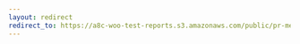 ```yaml
---
layout: redirect
redirect_to: https://a8c-woo-test-reports.s3.amazonaws.com/public/pr-merge/43254/api/index.html
---
```

